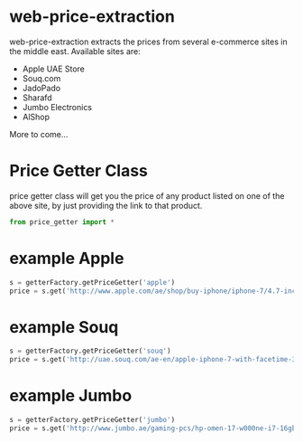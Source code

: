 # web-price-extraction
web-price-extraction extracts the prices from several e-commerce sites in the middle east.
Available sites are:
* Apple UAE Store
* Souq.com 
* JadoPado
* Sharafd
* Jumbo Electronics
* AlShop 

More to come...

# Price Getter Class
price getter class will get you the price of any product listed on one of the above site, by just providing the link to that product.


```Python 
from price_getter import *
```

# example Apple
```Python
s = getterFactory.getPriceGetter('apple')
price = s.get('http://www.apple.com/ae/shop/buy-iphone/iphone-7/4.7-inch-display-32gb-silver#00,12,20')
```
# example Souq

```Python
s = getterFactory.getPriceGetter('souq')
price = s.get('http://uae.souq.com/ae-en/apple-iphone-7-with-facetime-32gb-4g-lte-silver-11526713/i/')
```

# example Jumbo

```Python
s = getterFactory.getPriceGetter('jumbo')
price = s.get('http://www.jumbo.ae/gaming-pcs/hp-omen-17-w000ne-i7-16gb-2tb-17/p-0441617-29758057822-cat.html#variant_id=0441617-29758057822')
```

